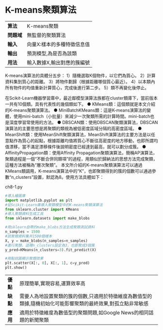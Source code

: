 # K-means聚類算法

| | |
|--|--|
|**算法**|K-means聚類|
|**問題域**|無監督的聚類算法|
|**輸入**|向量X:樣本的多種特徵信息值|
|**輸出**|預測模型,為是否為該類|
|**用法**|輸入數據X,輸出對應的簇編號|

K-means演算法的具體分五步：
1）隨機選取K個物件，以它們為質心。
2）計算資料集到質心的距離。
3）將物件劃歸（根據距離哪個質心最近）。
4）以本類內所有物件的均值重新計算質心，完成後進行第二步。
5）類不再變化後停止。

在Scikit-Learn機器學習庫中，最近鄰模型演算法族都在cluster類庫下，當前版本一共有10個類。具有代表性的幾個類如下。
● KMeans類：這個類就是本文介紹的K-means聚類演算法。
● MiniBatchKMeans類：這是K-means演算法的變體，使用mini-batch（小批量）來減少一次聚類所需的計算時間。mini-batch也是深度學習常使用的方法。
● DBSCAN類：使用DBSCAN聚類演算法，DBSCAN演算法的主要思想是將聚類的類視為被低密度區域分隔的高密度區域。
● MeanShift類：使用MeanShift聚類演算法，MeanShift演算法的主要方法是以任意點作為質心的起點，根據距離均值將質心不斷往高密度的地方移動，也即所謂均值漂移，當不滿足漂移條件後說明密度已經達到最高，就可以劃分成簇。
● AffinityPropagation類：使用Affinity Propagation聚類演算法，簡稱AP演算法，聚類過程是一個“不斷合併同類項”的過程，用類似於歸納法的思想方法完成聚類，這種方法被稱為“層次聚類”。
本文所介紹的K-means聚類演算法可以通過KMeans類調用，K-means演算法中的“K”，也即聚類得到的簇的個數可以通過參數“n_clusters”設置，默認為8。使用方法具體如下：
 
ch8-1.py
```python
#導入繪圖庫 
import matplotlib.pyplot as plt 
#從Scikit-Learn庫導入聚類模型中的K-means聚類演算法 
from sklearn.cluster import KMeans 
#導入聚類資料生成工具 
from sklearn.datasets import make_blobs 

#用sklearn自帶的make_blobs方法生成聚類測試資料 
n_samples = 1500 
#該聚類資料集共1500個樣本 
X, y = make_blobs(n_samples=n_samples) 
#進行聚類，這裡n_clusters設定為3，也即聚成3個簇 
y_pred=KMeans(n_clusters=3).fit_predict(X) 

#用點狀圖顯示聚類效果 
plt.scatter(X[:, 0], X[:, 1], c=y_pred) 
plt.show() 
```
| | |
|--|--|
|**優點**|原理簡單,實現容易,運算效率高|
|**缺點**|需要人為地設置聚類的簇的個數,只適用於特徵維度為數值型的類據,隨機初始化可能影響聚類的最終效果,對孤立點非常敏感|
|**應用**|適用於特徵維度為數值型的聚類問題,如Google News的相同話題的新聞聚類|